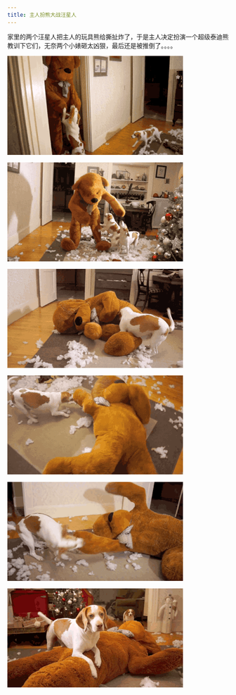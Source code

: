 ```yaml
---
title: 主人扮熊大战汪星人
---
```


<p class="text-center">
    家里的两个汪星人把主人的玩具熊给撕扯炸了，于是主人决定扮演一个超级泰迪熊教训下它们，无奈两个小婊砸太凶狠，最后还是被推倒了。。。。
</p>

<p class="text-center">
    <img src="/images/dada/2014/dog_bear_1.gif"/>
</p>
<p class="text-center">
    <img src="/images/dada/2014/dog_bear_2.gif"/>
</p>
<p class="text-center">
    <img src="/images/dada/2014/dog_bear_3.gif"/>
</p>
<p class="text-center">
    <img src="/images/dada/2014/dog_bear_4.gif"/>
</p>
<p class="text-center">
    <img src="/images/dada/2014/dog_bear_5.gif"/>
</p>
<p class="text-center">
    <img src="/images/dada/2014/dog_bear_6.gif"/>
</p>

